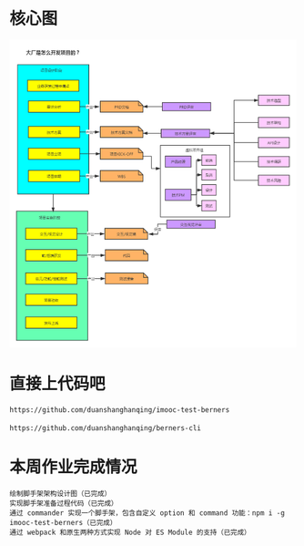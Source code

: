 # 核心图
![](./images/dachang.png)  

# 直接上代码吧

    https://github.com/duanshanghanqing/imooc-test-berners

    https://github.com/duanshanghanqing/berners-cli

# 本周作业完成情况

    绘制脚手架架构设计图（已完成）
    实现脚手架准备过程代码（已完成）
    通过 commander 实现一个脚手架，包含自定义 option 和 command 功能：npm i -g imooc-test-berners（已完成）
    通过 webpack 和原生两种方式实现 Node 对 ES Module 的支持（已完成）